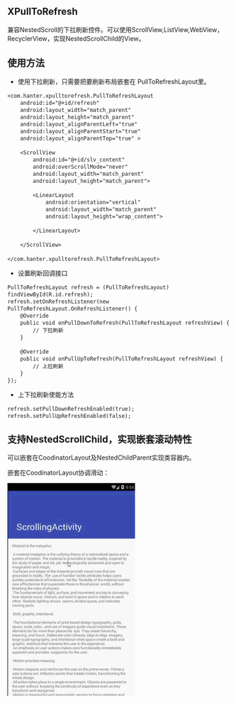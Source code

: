 ## XPullToRefresh

兼容NestedScroll的下拉刷新控件。可以使用ScrollView,ListView,WebView，RecyclerView，实现NestedScrollChild的View。

## 使用方法

- 使用下拉刷新，只需要把要刷新布局嵌套在 PullToRefreshLayout里。

```
<com.hanter.xpulltorefresh.PullToRefreshLayout
    android:id="@+id/refresh"
    android:layout_width="match_parent"
    android:layout_height="match_parent"
    android:layout_alignParentLeft="true"
    android:layout_alignParentStart="true"
    android:layout_alignParentTop="true" >

    <ScrollView
        android:id="@+id/slv_content"
        android:overScrollMode="never"
        android:layout_width="match_parent"
        android:layout_height="match_parent">

        <LinearLayout
            android:orientation="vertical"
            android:layout_width="match_parent"
            android:layout_height="wrap_content">

        </LinearLayout>

    </ScrollView>

</com.hanter.xpulltorefresh.PullToRefreshLayout>
```
- 设置刷新回调接口

```
PullToRefreshLayout refresh = (PullToRefreshLayout) findViewById(R.id.refresh);       
refresh.setOnRefreshListener(new PullToRefreshLayout.OnRefreshListener() {
    @Override
    public void onPullDownToRefresh(PullToRefreshLayout refreshView) {
		// 下拉刷新
    }

    @Override
    public void onPullUpToRefresh(PullToRefreshLayout refreshView) {
		// 上拉刷新
    }
});
```
- 上下拉刷新使能方法

```
refresh.setPullDownRefreshEnabled(true);
refresh.setPullUpRefreshEnabled(false);
```

## 支持NestedScrollChild，实现嵌套滚动特性

可以嵌套在CoodinatorLayout及NestedChildParent实现类容器内。

嵌套在CoodinatorLayout协调滑动：

![滑动](/screenshots/screenshots1.gif)



